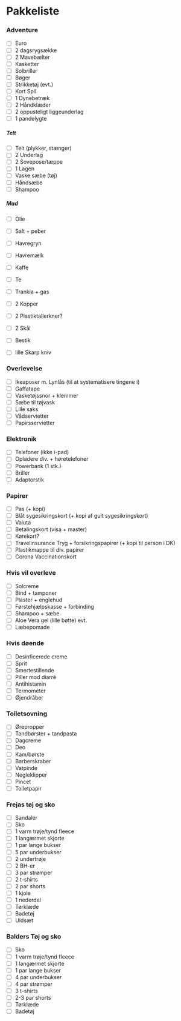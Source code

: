 # Pakkeliste

### Adventure
- [ ] Euro
- [ ] 2 dagsrygsække
- [ ] 2 Mavebælter
- [ ] Kasketter
- [ ] Solbriller
- [ ] Bøger
- [ ] Strikketøj (evt.)
- [ ] Kort Spil
- [ ] 1 Dynebetræk
- [ ] 2 Håndklæder
- [ ] 2 oppusteligt liggeunderlag
- [ ] 1 pandelygte

##### Telt
- [ ] Telt (plykker, stænger)
- [ ] 2 Underlag
- [ ] 2 Sovepose/tæppe
- [ ] 1 Lagen
- [ ] Vaske sæbe (tøj)
- [ ] Håndsæbe
- [ ] Shampoo

##### Mad
- [ ] Olie
- [ ] Salt + peber
- [ ] Havregryn
- [ ] Havremælk
- [ ] Kaffe
- [ ] Te
- [ ] Trankia + gas
- [ ] 2 Kopper
- [ ] 2 Plastiktallerkner?
- [ ] 2 Skål
- [ ] Bestik
- [ ] lille Skarp kniv


### Overlevelse
- [ ] Ikeaposer m. Lynlås (til at systematisere tingene i)
- [ ] Gaffatape
- [ ] Vasketøjssnor + klemmer
- [ ] Sæbe til tøjvask
- [ ] Lille saks
- [ ] Vådservietter
- [ ] Papirsservietter

### Elektronik
- [ ] Telefoner (ikke i-pad)
- [ ] Opladere div. + høretelefoner
- [ ] Powerbank (1 stk.)
- [ ] Briller
- [ ] Adaptorstik

### Papirer
- [ ] Pas (+ kopi)
- [ ] Blåt sygesikringskort (+ kopi af gult sygesikringskort)
- [ ] Valuta
- [ ] Betalingskort (visa + master)
- [ ] Kørekort?
- [ ] Travelinsurance Tryg + forsikringspapirer (+ kopi til person i DK)
- [ ] Plastikmappe til div. papirer
- [ ] Corona Vaccinationskort

### Hvis vil overleve
- [ ] Solcreme
- [ ] Bind + tamponer
- [ ] Plaster + englehud
- [ ] Førstehjælpskasse + forbinding
- [ ] Shampoo + sæbe
- [ ] Aloe Vera gel (lille bøtte) evt.
- [ ] Læbepomade

### Hvis døende
- [ ] Desinficerede creme
- [ ] Sprit
- [ ] Smertestillende
- [ ] Piller mod diarré
- [ ] Antihistamin
- [ ] Termometer
- [ ] Øjendråber

### Toiletsovning 
- [ ] Ørepropper
- [ ] Tandbørster + tandpasta
- [ ] Dagcreme
- [ ] Deo
- [ ] Kam/børste
- [ ] Barberskraber
- [ ] Vatpinde
- [ ] Negleklipper
- [ ] Pincet
- [ ] Toiletpapir

### Frejas tøj og sko
- [ ] Sandaler
- [ ] Sko
- [ ] 1 varm trøje/tynd fleece
- [ ] 1 langærmet skjorte
- [ ] 1 par lange bukser
- [ ] 5 par underbukser
- [ ] 2 undertrøje
- [ ] 2 BH-er
- [ ] 3 par strømper
- [ ] 2 t-shirts
- [ ] 2 par shorts
- [ ] 1 kjole 
- [ ] 1 nederdel
- [ ] Tørklæde
- [ ] Badetøj
- [ ] Uldsæt

### Balders Tøj og sko
- [ ] Sko
- [ ] 1 varm trøje/tynd fleece
- [ ] 1 langærmet skjorte
- [ ] 1 par lange bukser
- [ ] 4 par underbukser
- [ ] 4 par strømper
- [ ] 3 t-shirts
- [ ] 2-3 par shorts
- [ ] Tørklæde
- [ ] Badetøj

